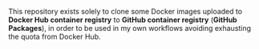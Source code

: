 This repository exists solely to clone some Docker images uploaded to **Docker Hub container registry** to **GitHub container registry** (**GitHub Packages**), in order to be used in my own workflows avoiding exhausting the quota from Docker Hub.
